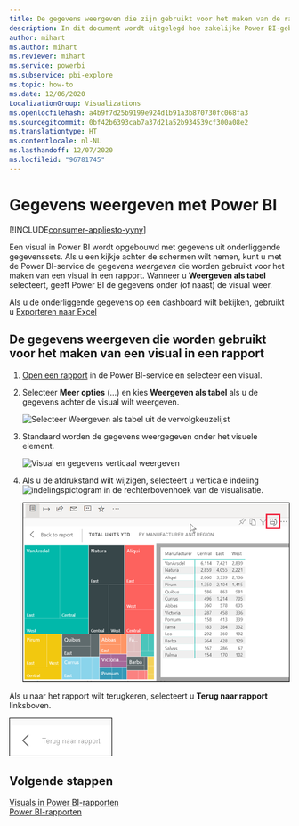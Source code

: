 ```yaml
---
title: De gegevens weergeven die zijn gebruikt voor het maken van de rapportvisual
description: In dit document wordt uitgelegd hoe zakelijke Power BI-gebruikers de gegevens kunnen zien die zijn gebruikt om een rapportvisual te maken.
author: mihart
ms.author: mihart
ms.reviewer: mihart
ms.service: powerbi
ms.subservice: pbi-explore
ms.topic: how-to
ms.date: 12/06/2020
LocalizationGroup: Visualizations
ms.openlocfilehash: a4b9f7d25b9199e924d1b91a3b870730fc068fa3
ms.sourcegitcommit: 0bf42b6393cab7a37d21a52b934539cf300a08e2
ms.translationtype: HT
ms.contentlocale: nl-NL
ms.lasthandoff: 12/07/2020
ms.locfileid: "96781745"
---
```

# <a name="show-data-with-power-bi-reports"></a>Gegevens weergeven met Power BI

[!INCLUDE[consumer-appliesto-yyny](../includes/consumer-appliesto-yyny.md)]



Een visual in Power BI wordt opgebouwd met gegevens uit onderliggende gegevenssets. Als u een kijkje achter de schermen wilt nemen, kunt u met de Power BI-service de gegevens *weergeven* die worden gebruikt voor het maken van een visual in een rapport. Wanneer u **Weergeven als tabel** selecteert, geeft Power BI de gegevens onder (of naast) de visual weer.

Als u de onderliggende gegevens op een dashboard wilt bekijken, gebruikt u [Exporteren naar Excel](end-user-export.md)

## <a name="show-the-data-being-used-to-create-a-report-visual"></a>De gegevens weergeven die worden gebruikt voor het maken van een visual in een rapport
1. [Open een rapport](end-user-report-open.md) in de Power BI-service en selecteer een visual.  
2. Selecteer **Meer opties** (...) en kies **Weergeven als tabel** als u de gegevens achter de visual wilt weergeven.
   
   ![Selecteer Weergeven als tabel uit de vervolgkeuzelijst](./media/end-user-show-data/power-bi-show-data-vertical.png)
3. Standaard worden de gegevens weergegeven onder het visuele element.
   
   ![Visual en gegevens verticaal weergeven](./media/end-user-show-data/power-bi-show-data-table.png)

4. Als u de afdrukstand wilt wijzigen, selecteert u verticale indeling ![indelingspictogram](media/end-user-show-data/power-bi-vertical-icon-new.png) in de rechterbovenhoek van de visualisatie.
   
   ![Visual en gegevens horizontaal weergeven](./media/end-user-show-data/power-bi-show-horizontal.png)

Als u naar het rapport wilt terugkeren, selecteert u **Terug naar rapport** linksboven. 

   ![Schermopname van de koppeling voor Terug naar rapport.](./media/end-user-show-data/power-bi-back.png)

## <a name="next-steps"></a>Volgende stappen
[Visuals in Power BI-rapporten](../visuals/power-bi-report-visualizations.md)    
[Power BI-rapporten](end-user-reports.md)    
